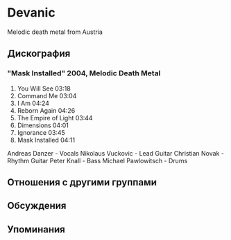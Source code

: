 # Devanic

Melodic death metal from Austria

## Дискография

### "Mask Installed" 2004, Melodic Death Metal

1. You Will See 03:18
2. Command Me 03:04
3. I Am 04:24
4. Reborn Again 04:26
5. The Empire of Light 03:44
6. Dimensions 04:01
7. Ignorance 03:45
8. Mask Installed 04:11

Andreas Danzer - Vocals
Nikolaus Vuckovic - Lead Guitar
Christian Novak - Rhythm Guitar
Peter Knall - Bass
Michael Pawlowitsch - Drums


## Отношения с другими группами


## Обсуждения


## Упоминания

